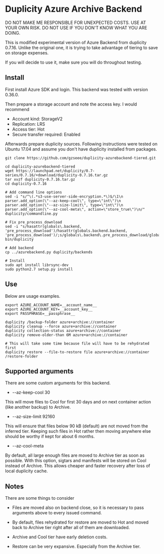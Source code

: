 # Duplicity Azure Archive Backend

DO NOT MAKE ME RESPONSIBLE FOR UNEXPECTED COSTS. USE AT YOUR OWN RISK. DO NOT USE IF YOU DON'T KNOW WHAT YOU ARE DOING.

This is modified experimental version of Azure Backend from duplicity 0.7.16. Unlike the original one, it is trying to take advantage of tiering to save on storage expenses.

If you will decide to use it, make sure you will do throughout testing.

## Install

First install Azure SDK and login. This backend was tested with version 0.36.0.

Then prepare a storage account and note the access key. I would recommend

  * Account kind: StorageV2
  * Replication: LRS
  * Access tier: Hot
  * Secure transfer required: Enabled

Afterwards prepare duplicity sources. Following instructions were tested on Ubuntu 17.04
and assume you don't have duplicity installed from packages.

```
git clone https://github.com/gzseee/duplicity-azurebackend-tiered.git

cd duplicity-azurebackend-tiered
wget https://launchpad.net/duplicity/0.7-series/0.7.16/+download/duplicity-0.7.16.tar.gz
tar xvzf duplicity-0.7.16.tar.gz
cd duplicity-0.7.16

# Add command line options
sed -i "s/^\(.*s3-use-server-side-encryption.*\)$/\1\n    parser.add_option(\"--az-keep-cool\", type=\"int\")\n    parser.add_option(\"--az-size-limit\", type=\"int\")\n    parser.add_option(\"--az-cool-meta\", action=\"store_true\")\n/" duplicity/commandline.py

# Fix pre_process_download
sed -i "s/hasattr(globals\.backend, 'pre_process_download')/hasattr(globals.backend.backend, 'pre_process_download')/;s/globals\.backend\.pre_process_download/globals.backend.backend.pre_process_download/" bin/duplicity

# Add backend
cp ../azurebackend.py duplicity/backends

# Install
sudo apt install librsync-dev
sudo python2.7 setup.py install
```

## Use

Below are usage examples.

```
export AZURE_ACCOUNT_NAME=__account_name__
export AZURE_ACCOUNT_KEY=__account_key__
export PASSPHRASE=__passphrase__

duplicity /backup-folder azure+archive://container
duplicity cleanup --force azure+archive://container
duplicity collection-status azure+archive://container
duplicity remove-older-than 6M azure+archive://container

# This will take some time because file will have to be rehydrated first
duplicity restore --file-to-restore file azure+archive://container /restore-folder
```

## Supported arguments

There are some custom arguments for this backend.

  * --az-keep-cool 30

This will move files to Cool for first 30 days and on next container action
(like another backup) to Archive.

  * --az-size-limit 92160

This will ensure that files below 90 kB (default) are not moved from the inferred tier.
Keeping such files in Hot rather then moving anywhere else should be worthy if
kept for about 6 months.

  * --az-cool-meta

By default, all large enough files are moved to Archive tier as soon as possible.
With this option, sigtars and manifests will be stored on Cool instead of Archive.
This allows cheaper and faster recovery after loss of local duplicity cache.

## Notes

There are some things to consider

  * Files are moved also on backend close, so it is necessary to pass arguments
    above to every issued command.

  * By default, files rehydrated for restore are moved to Hot and moved back to
    Archive tier right after all of them are downloaded.

  * Archive and Cool tier have early deletion costs.

  * Restore can be very expansive. Especially from the Archive tier.
